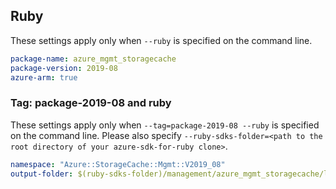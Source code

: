 ## Ruby

These settings apply only when `--ruby` is specified on the command line.

```yaml
package-name: azure_mgmt_storagecache
package-version: 2019-08
azure-arm: true
```

### Tag: package-2019-08 and ruby

These settings apply only when `--tag=package-2019-08 --ruby` is specified on the command line.
Please also specify `--ruby-sdks-folder=<path to the root directory of your azure-sdk-for-ruby clone>`.

```yaml $(tag) == 'package-2019-08' && $(ruby)
namespace: "Azure::StorageCache::Mgmt::V2019_08"
output-folder: $(ruby-sdks-folder)/management/azure_mgmt_storagecache/lib
```
